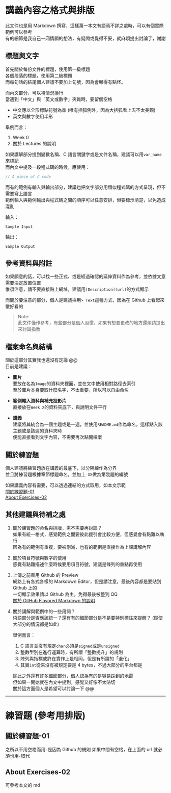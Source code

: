 ﻿# 講義內容之格式與排版  

此文件也是用 Markdown 撰寫，這樣萬一本文有語焉不詳之處時，可以有個實際範例可以參考  
有的細節是我自己一廂情願的想法，有疑問或覺得不妥，就麻煩提出討論了，謝謝  

## 標題與文字  

首先關於每份文件的標題，使用第一級標題  
各個段落的標題，使用第二級標題  
而每句話的結尾個人建議不要加上句號，因為會顯得有點怪。  

而內文部分，可以視情況換行  
當遇到「中文」與「英文或數字」夾雜時，要留個空格  
*   中文應以全形標點符號為準 (唯有括弧例外，因為大括弧看上去不太美觀)  
*   英文與數字使用半形  

舉例而言：  
1.  Week 0  
2.  關於 Lectures 的說明  

如果講解部分提到變數名稱、C 語言關鍵字或是文件名稱，建議可以用`var_name`來標記  
而內文中提及一段程式碼的時候，應使用：  
```C
// A piece of C code
```  

而有的範例有輸入與輸出部分，建議也把文字部分用類似程式碼的方式呈現，但不需要寫上語言  
範例輸入與範例輸出與程式碼之間的順序可以任意安排，但要標示清楚，以免造成混亂  

輸入：  
```
Sample Input
```  

輸出：  
```
Sample Output
```  

## 參考資料與附註  

如果願意的話，可以找一些正式、或是經過確認的延伸資料作為參考，並依據文意需要決定放置位置  
惟須注意，請不要直接貼上網址，建議用`[Description](url)`的方式顯示  

而關於要注意的部分，個人是建議採用`> Text`這種方式，因為在 Github 上看起來蠻好看的  
> Note:  
> 此文件僅作參考，有些部分是個人習慣，如果有想要更改的地方還煩請提出來討論指教  

## 檔案命名與結構  

關於這部分其實我也還沒有定論 @@  
目前是建議：  
*   **圖片**  
    要放在名為`Image`的資料夾裡面，並在文中使用相對路徑去索引  
    至於圖片本身要取什麼名字，不太重要，所以可以自由命名  

*   **範例輸入資料與補充投影片**  
    直接放在`Week X`的資料夾底下，與說明文件平行  

*   **講義**  
    建議將其統合為一個主題或是一週，並使用`README.md`作為命名，這樣點入該主題或是該週的資料夾時  
    便能直接看到文字內容，不需要再次點開檔案  

## 關於練習題

個人建議將練習題放在講義的最底下，以分隔線作為分界  
並且將練習題根據章節標題命名，並加上`-XX`做為第幾題的編號  

如果講義內容有需要，可以透過連結的方式取用，如本文示範  
[關於練習題-01](#關於練習題-01)  
[About Exercises-02](#about-exercises-02)  

## 其他建議與待補之處  

1.  關於練習題的命名與排版，需不需要再討論？  
    如果有統一格式，感覺範例之間要彼此援引會比較方便，但感覺會有點難以執行  
    因為有的範例有重複，要被刪減，也有的範例是直接作為上課講解內容  

2.  關於項目符號與數字的使用  
    感覺有點難描述什麼時候要用項目符號，建議是條列的重點再使用  

3.  上傳之前善用 Github 的 Preview  
    網路上有各式各樣的 Markdown Editor，但是請注意，最後內容都是要貼到 Github 上的  
    一切顯示效果請以 Github 為主，免得最後被整到 QQ  
    [關於 GitHub Flavored Markdown 的說明](https://guides.github.com/features/mastering-markdown/)  

4.  關於講解與範例中的一些用詞？  
    術語部分是否應該統一？還有有的細節部分是不是要特別標註來提醒？ (縱使大部分的情況都是如此)  

    舉例而言：  
    1.  C 語言並沒有規定`char`必須是`signed`或是`unsigned`  
    2.  整數型別在進行運算時，有所謂「整數提升」的規則  
    3.  陣列與指標或許在實作上是相同，但是有所謂的「退化」  
    4.  其實`int`從來沒有被規定要是 4 bytes，不過大部分的平台都是  
    
    除此之外還有許多細節部分，個人認為有的是容易踩到的地雷  
    但如果一開始就在內文中提到，感覺又好像不太貼切  
    關於這方面個人是希望可以討論一下 @@  
    
---

# 練習題 (參考用排版)

## 關於練習題-01

之所以不用空格而用`-`是因為 Github 的規則
如果中間有空格，在上面的 url 就必須也用`-`取代

## About Exercises-02

可參考本文的 md
